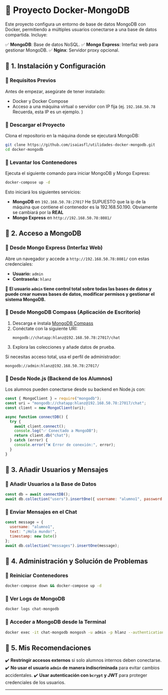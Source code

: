 # 🚀 Proyecto Docker-MongoDB

Este proyecto configura un entorno de base de datos MongoDB con Docker, permitiendo a múltiples usuarios conectarse a una base de datos compartida. Incluye:

✅ **MongoDB**: Base de datos NoSQL.
✅ **Mongo Express**: Interfaz web para gestionar MongoDB.
✅ **Nginx**: Servidor proxy opcional.

## 📌 1. Instalación y Configuración

### 🔹 **Requisitos Previos**
Antes de empezar, asegúrate de tener instalado:
- Docker y Docker Compose
- Acceso a una máquina virtual o servidor con IP fija (ej. `192.168.50.78` Recuerda, esta IP es un ejemplo. )

### 🔹 **Descargar el Proyecto**
Clona el repositorio en la máquina donde se ejecutará MongoDB:
```sh
git clone https://github.com/isaiasfl/utilidades-docker-mongodb.git
cd docker-mongodb
```

### 🔹 **Levantar los Contenedores**
Ejecuta el siguiente comando para iniciar MongoDB y Mongo Express:
```sh
docker-compose up -d
```

Esto iniciará los siguientes servicios:
- **MongoDB** en `192.168.50.78:27017`  He SUPUESTO que la ip de la máquina que contiene el contenedor es la 192.168.50.190. Obviamente se cambiará por la **REAL**
- **Mongo Express** en `http://192.168.50.78:8081/`

## 📌 2. Acceso a MongoDB

### 🔹 **Desde Mongo Express (Interfaz Web)**
Abre un navegador y accede a `http://192.168.50.78:8081/` con estas credenciales:
- **Usuario:** `admin`
- **Contraseña:** `hlanz`

📌 **El usuario `admin` tiene control total sobre todas las bases de datos y puede crear nuevas bases de datos, modificar permisos y gestionar el sistema MongoDB.**

### 🔹 **Desde MongoDB Compass (Aplicación de Escritorio)**
1. Descarga e instala [MongoDB Compass](https://www.mongodb.com/try/download/compass)
2. Conéctate con la siguiente URI:
   ```
   mongodb://chatapp:hlanz@192.168.50.78:27017/chat
   ```
3. Explora las colecciones y añade datos de prueba.

Si necesitas acceso total, usa el perfil de administrador:
   ```
   mongodb://admin:hlanz@192.168.50.78:27017/
   ```

### 🔹 **Desde Node.js (Backend de los Alumnos)**
Los alumnos pueden conectarse desde su backend en Node.js con:
```js
const { MongoClient } = require("mongodb");
const uri = "mongodb://chatapp:hlanz@192.168.50.78:27017/chat";
const client = new MongoClient(uri);

async function connectDB() {
  try {
    await client.connect();
    console.log("✅ Conectado a MongoDB");
    return client.db("chat");
  } catch (error) {
    console.error("❌ Error de conexión:", error);
  }
}
```

## 📌 3. Añadir Usuarios y Mensajes

### 🔹 **Añadir Usuarios a la Base de Datos**
```js
const db = await connectDB();
await db.collection("users").insertOne({ username: "alumno1", password: "clave123" });
```

### 🔹 **Enviar Mensajes en el Chat**
```js
const message = {
  username: "alumno1",
  text: "¡Hola mundo!",
  timestamp: new Date()
};
await db.collection("messages").insertOne(message);
```

## 📌 4. Administración y Solución de Problemas

### 🔹 **Reiniciar Contenedores**
```sh
docker-compose down && docker-compose up -d
```

### 🔹 **Ver Logs de MongoDB**
```sh
docker logs chat-mongodb
```

### 🔹 **Acceder a MongoDB desde la Terminal**
```sh
docker exec -it chat-mongodb mongosh -u admin -p hlanz --authenticationDatabase admin
```

## 📌 5. Mis Recomendaciones
✔️ **Restringir accesos externos** si solo alumnos internos deben conectarse.
✔️ **No usar el usuario `admin` de manera indiscriminada** para evitar cambios accidentales.
✔️ **Usar autenticación con `bcrypt` y JWT** para proteger credenciales de los usuarios.

---
